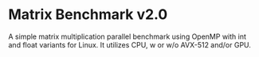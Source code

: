 # Matrix Benchmark v2.0
A simple matrix multiplication parallel benchmark using OpenMP with int and float variants for Linux. It utilizes CPU, w or w/o AVX-512 and/or GPU.
